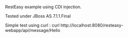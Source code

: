 RestEasy example using CDI injection.

Tested under JBoss AS 7.1.1.Final

Simple test using curl : curl http://localhost:8080/resteasy-webapp/api/message/Hello 
